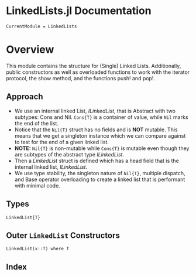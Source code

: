 # LinkedLists.jl Documentation

```@meta
CurrentModule = LinkedLists
```
# Overview
This module contains the structure for (Single) Linked Lists.
Additionally, public constructors as well as overloaded functions
to work with the iterator protocol, the show method, 
and the functions push! and pop!.

## Approach
- We use an internal linked List, *ILinkedList*, that is Abstract with two subtypes: Cons and Nil.
  `Cons{T}` is a container of value, while `Nil` marks the end of the list.
- Notice that the `Nil{T}` struct has no fields and is **NOT** mutable.
  This means that we get a singleton instance which we can compare against
  to test for the end of a given linked list.
- **NOTE:** `Nil{T}` is non-mutable while `Cons{T}` is mutable even though
  they are subtypes of the abstract type *ILinkedList*.
- Then a *LinkedList* struct is defined which has a head field that is the internal linked list, *ILinkedList*.
- We use type stability, the singleton nature of `Nil{T}`, multiple dispatch, and Base operator overloading
    to create a linked list that is performant with minimal code.

## Types

```@docs
LinkedList{T} 
```

## Outer `LinkedList` Constructors

```@docs
LinkedList(x::T) where T
```

## Index
```@index
```

